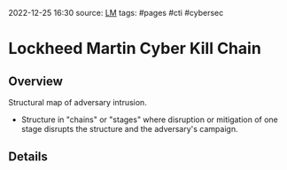2022-12-25 16:30
source: [LM](https://www.lockheedmartin.com/content/dam/lockheed-martin/rms/documents/cyber/LM-White-Paper-Intel-Driven-Defense.pdf)
tags: #pages #cti #cybersec 


# Lockheed Martin Cyber Kill Chain


## Overview
Structural map of adversary intrusion.
- Structure in "chains" or "stages" where disruption or mitigation of one stage disrupts the structure and the adversary's campaign.

## Details




